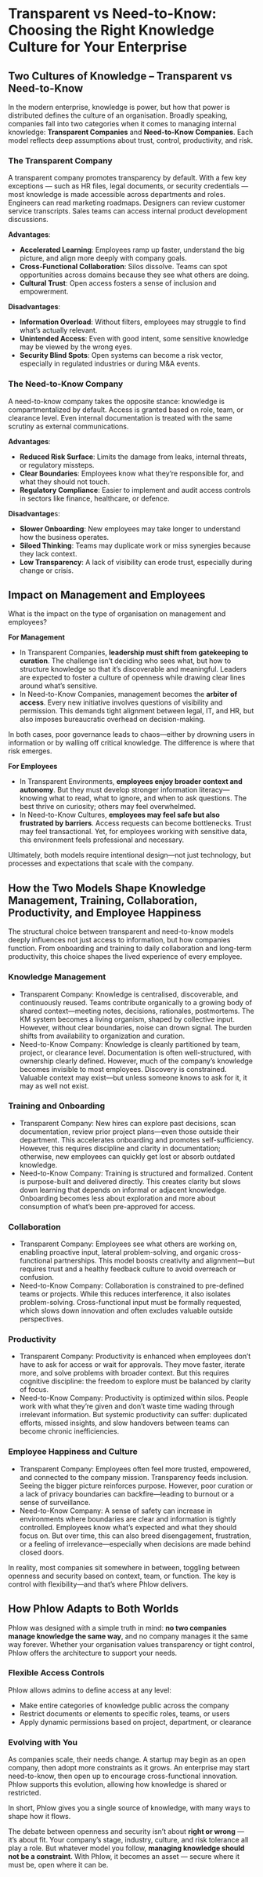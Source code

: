 # Transparent vs Need-to-Know: Choosing the Right Knowledge Culture for Your Enterprise

## Two Cultures of Knowledge – Transparent vs Need-to-Know

In the modern enterprise, knowledge is power, but how that power is distributed defines the culture of an organisation. Broadly speaking, companies fall into two categories when it comes to managing internal knowledge: **Transparent Companies** and **Need-to-Know Companies**. Each model reflects deep assumptions about trust, control, productivity, and risk.

### The Transparent Company

A transparent company promotes transparency by default. With a few key exceptions — such as HR files, legal documents, or security credentials — most knowledge is made accessible across departments and roles. Engineers can read marketing roadmaps. Designers can review customer service transcripts. Sales teams can access internal product development discussions.

**Advantages**:

- **Accelerated Learning**: Employees ramp up faster, understand the big picture, and align more deeply with company goals.
- **Cross-Functional Collaboration**: Silos dissolve. Teams can spot opportunities across domains because they see what others are doing.
- **Cultural Trust**: Open access fosters a sense of inclusion and empowerment.

**Disadvantages**:

- **Information Overload**: Without filters, employees may struggle to find what’s actually relevant.
- **Unintended Access**: Even with good intent, some sensitive knowledge may be viewed by the wrong eyes.
- **Security Blind Spots**: Open systems can become a risk vector, especially in regulated industries or during M&A events.

### The Need-to-Know Company

A need-to-know company takes the opposite stance: knowledge is compartmentalized by default. Access is granted based on role, team, or clearance level. Even internal documentation is treated with the same scrutiny as external communications.

**Advantages**:

- **Reduced Risk Surface**: Limits the damage from leaks, internal threats, or regulatory missteps.
- **Clear Boundaries**: Employees know what they’re responsible for, and what they should not touch.
- **Regulatory Compliance**: Easier to implement and audit access controls in sectors like finance, healthcare, or defence.

**Disadvantage**s:

- **Slower Onboarding**: New employees may take longer to understand how the business operates.
- **Siloed Thinking**: Teams may duplicate work or miss synergies because they lack context.
- **Low Transparency**: A lack of visibility can erode trust, especially during change or crisis.

## Impact on Management and Employees

What is the impact on the type of organisation on management and employees?

**For Management**

- In Transparent Companies, **leadership must shift from gatekeeping to curation**. The challenge isn’t deciding who sees what, but how to structure knowledge so that it’s discoverable and meaningful. Leaders are expected to foster a culture of openness while drawing clear lines around what’s sensitive.
- In Need-to-Know Companies, management becomes the **arbiter of access**. Every new initiative involves questions of visibility and permission. This demands tight alignment between legal, IT, and HR, but also imposes bureaucratic overhead on decision-making.

In both cases, poor governance leads to chaos—either by drowning users in information or by walling off critical knowledge. The difference is where that risk emerges.

**For Employees**

- In Transparent Environments, **employees enjoy broader context and autonomy**. But they must develop stronger information literacy—knowing what to read, what to ignore, and when to ask questions. The best thrive on curiosity; others may feel overwhelmed.
- In Need-to-Know Cultures, **employees may feel safe but also frustrated by barriers**. Access requests can become bottlenecks. Trust may feel transactional. Yet, for employees working with sensitive data, this environment feels professional and necessary.

Ultimately, both models require intentional design—not just technology, but processes and expectations that scale with the company.

## How the Two Models Shape Knowledge Management, Training, Collaboration, Productivity, and Employee Happiness

The structural choice between transparent and need-to-know models deeply influences not just access to information, but how companies function. From onboarding and training to daily collaboration and long-term productivity, this choice shapes the lived experience of every employee.

### Knowledge Management

- Transparent Company: Knowledge is centralised, discoverable, and continuously reused. Teams contribute organically to a growing body of shared context—meeting notes, decisions, rationales, postmortems. The KM system becomes a living organism, shaped by collective input. However, without clear boundaries, noise can drown signal. The burden shifts from availability to organization and curation.
- Need-to-Know Company: Knowledge is cleanly partitioned by team, project, or clearance level. Documentation is often well-structured, with ownership clearly defined. However, much of the company’s knowledge becomes invisible to most employees. Discovery is constrained. Valuable context may exist—but unless someone knows to ask for it, it may as well not exist.

### Training and Onboarding

- Transparent Company: New hires can explore past decisions, scan documentation, review prior project plans—even those outside their department. This accelerates onboarding and promotes self-sufficiency. However, this requires discipline and clarity in documentation; otherwise, new employees can quickly get lost or absorb outdated knowledge.
- Need-to-Know Company: Training is structured and formalized. Content is purpose-built and delivered directly. This creates clarity but slows down learning that depends on informal or adjacent knowledge. Onboarding becomes less about exploration and more about consumption of what’s been pre-approved for access.

### Collaboration

- Transparent Company: Employees see what others are working on, enabling proactive input, lateral problem-solving, and organic cross-functional partnerships. This model boosts creativity and alignment—but requires trust and a healthy feedback culture to avoid overreach or confusion.
- Need-to-Know Company: Collaboration is constrained to pre-defined teams or projects. While this reduces interference, it also isolates problem-solving. Cross-functional input must be formally requested, which slows down innovation and often excludes valuable outside perspectives.

### Productivity

- Transparent Company: Productivity is enhanced when employees don’t have to ask for access or wait for approvals. They move faster, iterate more, and solve problems with broader context. But this requires cognitive discipline: the freedom to explore must be balanced by clarity of focus.
- Need-to-Know Company: Productivity is optimized within silos. People work with what they’re given and don’t waste time wading through irrelevant information. But systemic productivity can suffer: duplicated efforts, missed insights, and slow handovers between teams can become chronic inefficiencies.

### Employee Happiness and Culture

- Transparent Company: Employees often feel more trusted, empowered, and connected to the company mission. Transparency feeds inclusion. Seeing the bigger picture reinforces purpose. However, poor curation or a lack of privacy boundaries can backfire—leading to burnout or a sense of surveillance.
- Need-to-Know Company: A sense of safety can increase in environments where boundaries are clear and information is tightly controlled. Employees know what’s expected and what they should focus on. But over time, this can also breed disengagement, frustration, or a feeling of irrelevance—especially when decisions are made behind closed doors.

In reality, most companies sit somewhere in between, toggling between openness and security based on context, team, or function. The key is control with flexibility—and that’s where Phlow delivers.

## How Phlow Adapts to Both Worlds

Phlow was designed with a simple truth in mind: **no two companies manage knowledge the same way**, and no company manages it the same way forever. Whether your organisation values transparency or tight control, Phlow offers the architecture to support your needs.

### Flexible Access Controls

Phlow allows admins to define access at any level:

- Make entire categories of knowledge public across the company
- Restrict documents or elements to specific roles, teams, or users
- Apply dynamic permissions based on project, department, or clearance

### Evolving with You

As companies scale, their needs change. A startup may begin as an open company, then adopt more constraints as it grows. An enterprise may start need-to-know, then open up to encourage cross-functional innovation. Phlow supports this evolution, allowing how knowledge is shared or restricted.

In short, Phlow gives you a single source of knowledge, with many ways to shape how it flows.

The debate between openness and security isn’t about **right or wrong** — it’s about fit. Your company’s stage, industry, culture, and risk tolerance all play a role. But whatever model you follow, **managing knowledge should not be a constraint**. With Phlow, it becomes an asset — secure where it must be, open where it can be.
